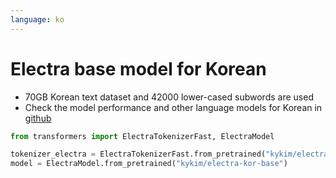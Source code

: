 ```yaml
---
language: ko
---
```


# Electra base model for Korean

* 70GB Korean text dataset and 42000 lower-cased subwords are used
* Check the model performance and other language models for Korean in [github](https://github.com/kiyoungkim1/LM-kor)

```python
from transformers import ElectraTokenizerFast, ElectraModel

tokenizer_electra = ElectraTokenizerFast.from_pretrained("kykim/electra-kor-base")
model = ElectraModel.from_pretrained("kykim/electra-kor-base")
```